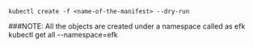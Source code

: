 ```kubectl create -f <name-of-the-manifest> --dry-run```

###NOTE: 
All the objects are created under a namespace called as efk
kubectl get all --namespace=efk

